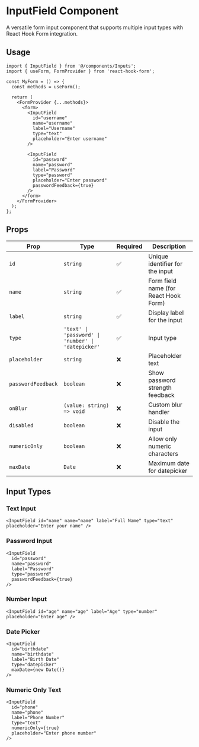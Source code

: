 # InputField Component

A versatile form input component that supports multiple input types with React Hook Form integration.

## Usage

```tsx
import { InputField } from '@/components/Inputs';
import { useForm, FormProvider } from 'react-hook-form';

const MyForm = () => {
  const methods = useForm();

  return (
    <FormProvider {...methods}>
      <form>
        <InputField
          id="username"
          name="username"
          label="Username"
          type="text"
          placeholder="Enter username"
        />

        <InputField
          id="password"
          name="password"
          label="Password"
          type="password"
          placeholder="Enter password"
          passwordFeedback={true}
        />
      </form>
    </FormProvider>
  );
};
```

## Props

| Prop               | Type                                               | Required | Description                           |
| ------------------ | -------------------------------------------------- | -------- | ------------------------------------- |
| `id`               | `string`                                           | ✅       | Unique identifier for the input       |
| `name`             | `string`                                           | ✅       | Form field name (for React Hook Form) |
| `label`            | `string`                                           | ✅       | Display label for the input           |
| `type`             | `'text' \| 'password' \| 'number' \| 'datepicker'` | ✅       | Input type                            |
| `placeholder`      | `string`                                           | ❌       | Placeholder text                      |
| `passwordFeedback` | `boolean`                                          | ❌       | Show password strength feedback       |
| `onBlur`           | `(value: string) => void`                          | ❌       | Custom blur handler                   |
| `disabled`         | `boolean`                                          | ❌       | Disable the input                     |
| `numericOnly`      | `boolean`                                          | ❌       | Allow only numeric characters         |
| `maxDate`          | `Date`                                             | ❌       | Maximum date for datepicker           |

## Input Types

### Text Input

```tsx
<InputField id="name" name="name" label="Full Name" type="text" placeholder="Enter your name" />
```

### Password Input

```tsx
<InputField
  id="password"
  name="password"
  label="Password"
  type="password"
  passwordFeedback={true}
/>
```

### Number Input

```tsx
<InputField id="age" name="age" label="Age" type="number" placeholder="Enter age" />
```

### Date Picker

```tsx
<InputField
  id="birthdate"
  name="birthdate"
  label="Birth Date"
  type="datepicker"
  maxDate={new Date()}
/>
```

### Numeric Only Text

```tsx
<InputField
  id="phone"
  name="phone"
  label="Phone Number"
  type="text"
  numericOnly={true}
  placeholder="Enter phone number"
/>
```
